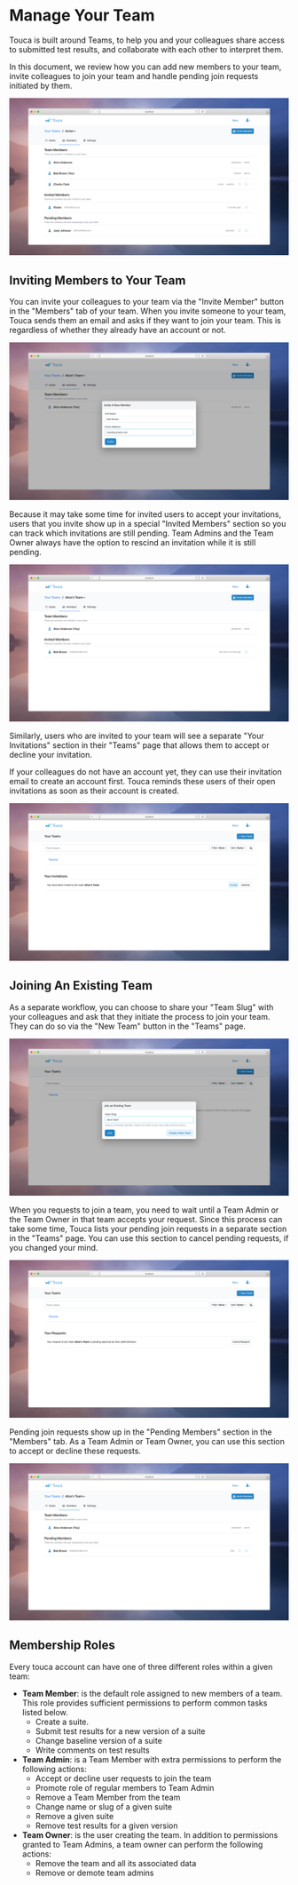# Manage Your Team

Touca is built around Teams, to help you and your colleagues share access to
submitted test results, and collaborate with each other to interpret them.

In this document, we review how you can add new members to your team, invite
colleagues to join your team and handle pending join requests initiated by them.

![You can manage your team members from the Members tab.](../.gitbook/assets/touca-team-members-page.png)

## Inviting Members to Your Team

You can invite your colleagues to your team via the "Invite Member" button in
the "Members" tab of your team. When you invite someone to your team, Touca
sends them an email and asks if they want to join your team. This is regardless
of whether they already have an account or not.

![Once you invite new members to your team, they will get notified via an email.](../.gitbook/assets/touca-team-invitation-form.png)

Because it may take some time for invited users to accept your invitations,
users that you invite show up in a special "Invited Members" section so you can
track which invitations are still pending. Team Admins and the Team Owner always
have the option to rescind an invitation while it is still pending.

![Invited members to your team show up in a separate section in the Members tab.](../.gitbook/assets/touca-team-pending-invitations.png)

Similarly, users who are invited to your team will see a separate "Your
Invitations" section in their "Teams" page that allows them to accept or decline
your invitation.

If your colleagues do not have an account yet, they can use their invitation
email to create an account first. Touca reminds these users of their open
invitations as soon as their account is created.

![You can respond to your team invitations from the Teams Page.](../.gitbook/assets/touca-team-my-invitations.png)

## Joining An Existing Team

As a separate workflow, you can choose to share your "Team Slug" with your
colleagues and ask that they initiate the process to join your team. They can do
so via the "New Team" button in the "Teams" page.

![Click on New Team button and select Join an Existing Team to get to this form.](../.gitbook/assets/touca-team-request-form.png)

When you requests to join a team, you need to wait until a Team Admin or the
Team Owner in that team accepts your request. Since this process can take some
time, Touca lists your pending join requests in a separate section in the
"Teams" page. You can use this section to cancel pending requests, if you
changed your mind.

![You can always cancel your pending Join requests if you changed your mind.](../.gitbook/assets/touca-team-my-requests.png)

Pending join requests show up in the "Pending Members" section in the "Members"
tab. As a Team Admin or Team Owner, you can use this section to accept or
decline these requests.

![Pending Join requests are listed in the Pending Members section of the Members tab.](../.gitbook/assets/touca-team-pending-requests.png)

## Membership Roles

Every touca account can have one of three different roles within a given team:

- **Team Member**: is the default role assigned to new members of a team. This
  role provides sufficient permissions to perform common tasks listed below.
  - Create a suite.
  - Submit test results for a new version of a suite
  - Change baseline version of a suite
  - Write comments on test results
- **Team Admin**: is a Team Member with extra permissions to perform the
  following actions:
  - Accept or decline user requests to join the team
  - Promote role of regular members to Team Admin
  - Remove a Team Member from the team
  - Change name or slug of a given suite
  - Remove a given suite
  - Remove test results for a given version
- **Team Owner**: is the user creating the team. In addition to permissions
  granted to Team Admins, a team owner can perform the following actions:
  - Remove the team and all its associated data
  - Remove or demote team admins
